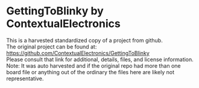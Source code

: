 
# GettingToBlinky by ContextualElectronics  
This is a harvested standardized copy of a project from github.  
The original project can be found at:  
https://github.com/ContextualElectronics/GettingToBlinky  
Please consult that link for additional, details, files, and license information.  
Note: It was auto harvested and if the original repo had more than one board file or anything out of the ordinary the files here are likely not representative.  
    